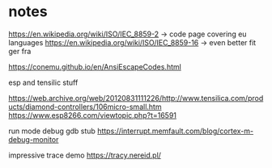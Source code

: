 # notes

https://en.wikipedia.org/wiki/ISO/IEC_8859-2 -> code page covering eu languages
https://en.wikipedia.org/wiki/ISO/IEC_8859-16 -> even better fit ger fra

https://conemu.github.io/en/AnsiEscapeCodes.html 

esp and tensilic stuff

https://web.archive.org/web/20120831111226/http://www.tensilica.com/products/diamond-controllers/106micro-small.htm
https://www.esp8266.com/viewtopic.php?t=16591

run mode debug gdb stub
https://interrupt.memfault.com/blog/cortex-m-debug-monitor

impressive trace demo
https://tracy.nereid.pl/

